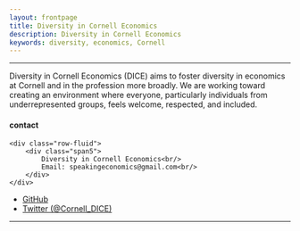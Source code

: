 ```yaml
---
layout: frontpage
title: Diversity in Cornell Economics
description: Diversity in Cornell Economics
keywords: diversity, economics, Cornell
---
```



<!--[curriculum vitae ![CV as pdf]({{ BASE_PATH }}/pages/icons16/pdf-icon.png)]({{ BASE_PATH }}/assets/CV.pdf)<br/>-->


---
<body>


<div class="container-narrow">
  <div class="content">

<div class="row-fluid">
  <div class="span12">
 
Diversity in Cornell Economics (DICE) aims to foster diversity in economics at Cornell and in the profession more broadly. We are working toward creating an environment where everyone, particularly individuals from underrepresented groups, feels welcome, respected, and included.


<div class="container">
<h4><a name="contact"></a>contact</h4>

    <div class="row-fluid">
        <div class="span5">
            Diversity in Cornell Economics<br/>
            Email: speakingeconomics@gmail.com<br/>
        </div>
    </div>
</div>

<!--
        <div class="span2">
        <a href="../assets/headshot.jpg">
            <img src="../assets/headshot.jpg"
                  title="Diversity in Cornell Economics" alt="Diversity in Cornell Economics"/></a>
        </div>
        -->
    

<div class="navbar">
  <div class="navbar-inner">
      <ul class="nav">
          <li><a href="https://github.com/Diversity-in-Cornell-Economics">GitHub</a></li>
          <li><a href="https://twitter.com/Cornell_DICE">Twitter (@Cornell_DICE)</a></li>
      </ul>
  </div>
</div>
  

  </div>
</div>

</div>
<hr>
<span id="lastModified"></span>

</div>
</body>